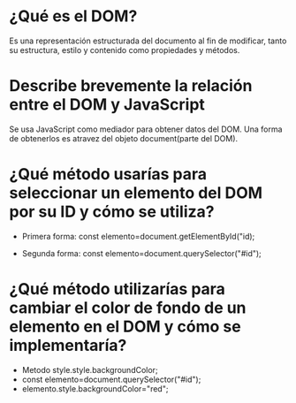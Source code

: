 
# ¿Qué es el DOM?

Es una representación  estructurada del documento al fin de modificar, tanto su estructura, estilo y contenido como propiedades y métodos.

# Describe brevemente la relación entre el DOM y JavaScript

Se usa JavaScript como mediador para obtener datos del DOM. Una forma de obtenerlos es atravez del objeto document(parte del DOM).

# ¿Qué método usarías para seleccionar un elemento del DOM por su ID y cómo se utiliza?

- Primera forma: const elemento=document.getElementById("id);

- Segunda forma: const elemento=document.querySelector("#id");

# ¿Qué método utilizarías para cambiar el color de fondo de un elemento en el DOM y cómo se implementaría?

- Metodo style.style.backgroundColor;
- const elemento=document.querySelector("#id");
- elemento.style.backgroundColor="red";
